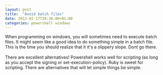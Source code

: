 ```yaml
---
layout: post
title:  "Avoid batch files"
date: 2012-02-17T20:36:00+01:00
categories: powershell windows
---
```


When programming on windows, you will sometimes need to execute batch files. It might seem like a good idea to do something simple in a batch file. This is the time you should realize that it it's a slippery slope. Dont go there.<br><br>
There are excellent alternatives! Powershell works well for scripting (as long as you accept the signing or set-execution-policy). Ruby is sweet for scripting. There are alternatives that will let simple things be simple.
<div style="clear: both;"></div>